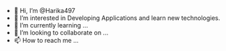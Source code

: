 - 👋 Hi, I’m @Harika497
- 👀 I’m interested in Developing Applications and learn new technologies.
- 🌱 I’m currently learning ...
- 💞️ I’m looking to collaborate on ...
- 📫 How to reach me ...

<!---
Harika497/Harika497 is a ✨ special ✨ repository because its `README.md` (this file) appears on your GitHub profile.
You can click the Preview link to take a look at your changes.
--->
